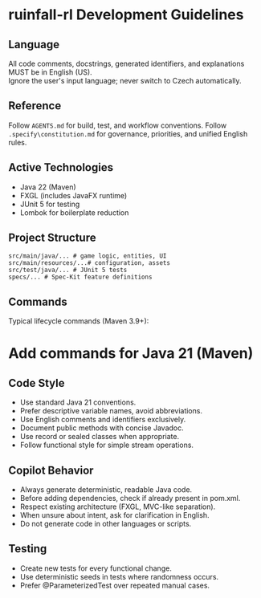﻿# ruinfall-rl Development Guidelines

## Language
All code comments, docstrings, generated identifiers, and explanations MUST be in English (US).  
Ignore the user's input language; never switch to Czech automatically.

## Reference
Follow `AGENTS.md` for build, test, and workflow conventions.
Follow `.specify\constitution.md` for governance, priorities, and unified English rules.


## Active Technologies
- Java 22 (Maven)
- FXGL (includes JavaFX runtime)
- JUnit 5 for testing
- Lombok for boilerplate reduction

## Project Structure
```
src/main/java/... # game logic, entities, UI
src/main/resources/...# configuration, assets
src/test/java/... # JUnit 5 tests
specs/... # Spec-Kit feature definitions
```

## Commands
Typical lifecycle commands (Maven 3.9+):

# Add commands for Java 21 (Maven)

## Code Style
- Use standard Java 21 conventions.
- Prefer descriptive variable names, avoid abbreviations.
- Use English comments and identifiers exclusively.
- Document public methods with concise Javadoc.
- Use record or sealed classes when appropriate.
- Follow functional style for simple stream operations.

## Copilot Behavior
- Always generate deterministic, readable Java code.
- Before adding dependencies, check if already present in pom.xml.
- Respect existing architecture (FXGL, MVC-like separation).
- When unsure about intent, ask for clarification in English.
- Do not generate code in other languages or scripts.

## Testing
- Create new tests for every functional change.
- Use deterministic seeds in tests where randomness occurs.
- Prefer @ParameterizedTest over repeated manual cases.

<!-- MANUAL ADDITIONS START -->
<!-- MANUAL ADDITIONS END -->
